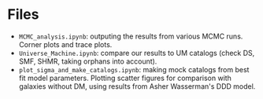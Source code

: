 # Files
- `MCMC_analysis.ipynb`: outputing the results from various MCMC runs. Corner plots and trace plots. 
- `Universe_Machine.ipynb`: compare our results to UM catalogs (check DS, SMF, SHMR, taking orphans into account).
- `plot_sigma_and_make_catalogs.ipynb`: making mock catalogs from best fit model parameters. Plotting scatter figures for comparison with galaxies without DM, using results from Asher Wasserman's DDD model.
